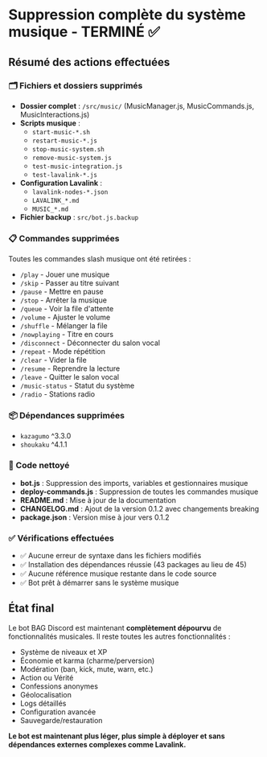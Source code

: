 # Suppression complète du système musique - TERMINÉ ✅

## Résumé des actions effectuées

### 🗂️ Fichiers et dossiers supprimés
- **Dossier complet** : `/src/music/` (MusicManager.js, MusicCommands.js, MusicInteractions.js)
- **Scripts musique** : 
  - `start-music-*.sh`
  - `restart-music-*.js`
  - `stop-music-system.sh`
  - `remove-music-system.js`
  - `test-music-integration.js`
  - `test-lavalink-*.js`
- **Configuration Lavalink** :
  - `lavalink-nodes-*.json`
  - `LAVALINK_*.md`
  - `MUSIC_*.md`
- **Fichier backup** : `src/bot.js.backup`

### 📋 Commandes supprimées
Toutes les commandes slash musique ont été retirées :
- `/play` - Jouer une musique
- `/skip` - Passer au titre suivant
- `/pause` - Mettre en pause
- `/stop` - Arrêter la musique
- `/queue` - Voir la file d'attente
- `/volume` - Ajuster le volume
- `/shuffle` - Mélanger la file
- `/nowplaying` - Titre en cours
- `/disconnect` - Déconnecter du salon vocal
- `/repeat` - Mode répétition
- `/clear` - Vider la file
- `/resume` - Reprendre la lecture
- `/leave` - Quitter le salon vocal
- `/music-status` - Statut du système
- `/radio` - Stations radio

### 📦 Dépendances supprimées
- `kazagumo` ^3.3.0
- `shoukaku` ^4.1.1

### 🔧 Code nettoyé
- **bot.js** : Suppression des imports, variables et gestionnaires musique
- **deploy-commands.js** : Suppression de toutes les commandes musique
- **README.md** : Mise à jour de la documentation
- **CHANGELOG.md** : Ajout de la version 0.1.2 avec changements breaking
- **package.json** : Version mise à jour vers 0.1.2

### ✅ Vérifications effectuées
- ✅ Aucune erreur de syntaxe dans les fichiers modifiés
- ✅ Installation des dépendances réussie (43 packages au lieu de 45)
- ✅ Aucune référence musique restante dans le code source
- ✅ Bot prêt à démarrer sans le système musique

## État final
Le bot BAG Discord est maintenant **complètement dépourvu** de fonctionnalités musicales. Il reste toutes les autres fonctionnalités :
- Système de niveaux et XP
- Économie et karma (charme/perversion)
- Modération (ban, kick, mute, warn, etc.)
- Action ou Vérité
- Confessions anonymes
- Géolocalisation
- Logs détaillés
- Configuration avancée
- Sauvegarde/restauration

**Le bot est maintenant plus léger, plus simple à déployer et sans dépendances externes complexes comme Lavalink.**